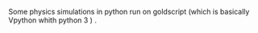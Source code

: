 Some physics simulations in python run on goldscript (which is basically Vpython whith python 3 ) .
